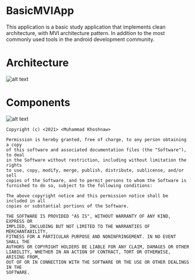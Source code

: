 # BasicMVIApp
This application is a basic study application that implements clean architecture, with MVI architecture pattern. In addition to the most commonly used tools in the android development community.

# Architecture

![alt text](https://github.com/MuhammadKhoshnaw/BasicMVIApp/blob/master/.github/res/Architecture.png)

# Components

![alt text](https://github.com/MuhammadKhoshnaw/BasicMVIApp/blob/master/.github/res/ComponentDiagram.png)



```
Copyright (c) <2021> <Muhammad Khoshnaw>

Permission is hereby granted, free of charge, to any person obtaining a copy
of this software and associated documentation files (the "Software"), to deal
in the Software without restriction, including without limitation the rights
to use, copy, modify, merge, publish, distribute, sublicense, and/or sell
copies of the Software, and to permit persons to whom the Software is
furnished to do so, subject to the following conditions:

The above copyright notice and this permission notice shall be included in all
copies or substantial portions of the Software.

THE SOFTWARE IS PROVIDED "AS IS", WITHOUT WARRANTY OF ANY KIND, EXPRESS OR
IMPLIED, INCLUDING BUT NOT LIMITED TO THE WARRANTIES OF MERCHANTABILITY,
FITNESS FOR A PARTICULAR PURPOSE AND NONINFRINGEMENT. IN NO EVENT SHALL THE
AUTHORS OR COPYRIGHT HOLDERS BE LIABLE FOR ANY CLAIM, DAMAGES OR OTHER
LIABILITY, WHETHER IN AN ACTION OF CONTRACT, TORT OR OTHERWISE, ARISING FROM,
OUT OF OR IN CONNECTION WITH THE SOFTWARE OR THE USE OR OTHER DEALINGS IN THE
SOFTWARE.
```
